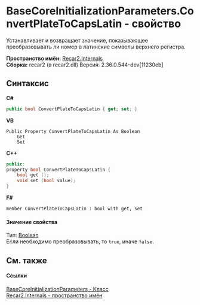 # BaseCoreInitializationParameters.ConvertPlateToCapsLatin - свойство
 

Устанавливает и возвращает значение, показывающее преобразовывать ли номер в латинские символы верхнего регистра.

**Пространство имён:**&nbsp;<a href="6da04919-8d63-2c8f-14b3-136fe2e029ba">Recar2.Internals</a><br />**Сборка:**&nbsp;recar2 (в recar2.dll) Версия: 2.36.0.544-dev[11230eb]

## Синтаксис

**C#**<br />
``` C#
public bool ConvertPlateToCapsLatin { get; set; }
```

**VB**<br />
``` VB
Public Property ConvertPlateToCapsLatin As Boolean
	Get
	Set
```

**C++**<br />
``` C++
public:
property bool ConvertPlateToCapsLatin {
	bool get ();
	void set (bool value);
}
```

**F#**<br />
``` F#
member ConvertPlateToCapsLatin : bool with get, set

```


#### Значение свойства
Тип:&nbsp;<a href="http://msdn2.microsoft.com/ru-ru/library/a28wyd50" target="_blank">Boolean</a><br />Если необходимо преобразовывать, то `true`, иначе `false`.

## См. также


#### Ссылки
<a href="bcb0609a-f3e9-5366-8c3f-78338d44cd0b">BaseCoreInitializationParameters - Класс</a><br /><a href="6da04919-8d63-2c8f-14b3-136fe2e029ba">Recar2.Internals - пространство имён</a><br />